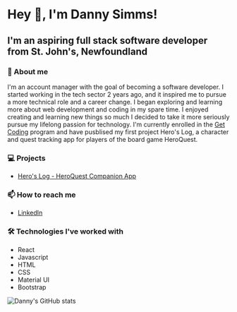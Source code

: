 # Hey 👋, I'm Danny Simms!

## I'm an aspiring full stack software developer from St. John's, Newfoundland

### 🤔 About me

I'm an account manager with the goal of becoming a software developer. I started working in the tech sector 2 years ago,
and it inspired me to pursue a more technical role and a career change. I began exploring and learning more about web development and 
coding in my spare time. I enjoyed creating and learning new things so much I decided to take it more seriously pursue my lifelong passion
for technology. I'm currently enrolled in the [Get Coding](https://www.getcoding.ca/) program and have pusblised my first project Hero's Log,
a character and quest tracking app for players of the board game HeroQuest.

### 💻 Projects
- [Hero's Log - HeroQuest Companion App](https://greynewfie.github.io/heros-log/)

### 📫 How to reach me
 - [LinkedIn](www.linkedin.com/in/danny-simms-2a14631a4)

### 🛠 Technologies I've worked with
 - React
 - Javascript
 - HTML
 - CSS
 - Material UI
 - Bootstrap


![Danny's GitHub stats](https://github-readme-stats.vercel.app/api?username=greynewfie&show_icons=true)

<!--
**GreyNewfie/GreyNewfie** is a ✨ _special_ ✨ repository because its `README.md` (this file) appears on your GitHub profile.

Here are some ideas to get you started:

- 🔭 I’m currently working on ...
- 🌱 I’m currently learning ...
- 👯 I’m looking to collaborate on ...
- 🤔 I’m looking for help with ...
- 💬 Ask me about ...
- 📫 How to reach me: ...
- 😄 Pronouns: ...
- ⚡ Fun fact: ...
-->
